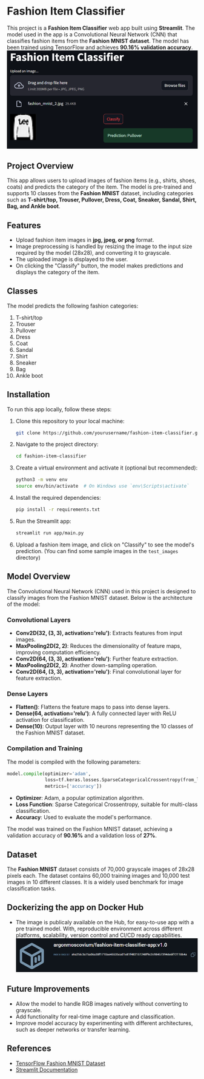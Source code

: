 # Fashion Item Classifier

This project is a **Fashion Item Classifier** web app built using **Streamlit**. The model used in the app is a Convolutional Neural Network (CNN) that classifies fashion items from the **Fashion MNIST dataset**. The model has been trained using TensorFlow and achieves **90.16% validation accuracy**.
![alt text](image-1.png)

## Project Overview

This app allows users to upload images of fashion items (e.g., shirts, shoes, coats) and predicts the category of the item. The model is pre-trained and supports 10 classes from the **Fashion MNIST** dataset, including categories such as **T-shirt/top, Trouser, Pullover, Dress, Coat, Sneaker, Sandal, Shirt, Bag, and Ankle boot**.

## Features

- Upload fashion item images in **jpg, jpeg, or png** format.
- Image preprocessing is handled by resizing the image to the input size required by the model (28x28), and converting it to grayscale.
- The uploaded image is displayed to the user.
- On clicking the "Classify" button, the model makes predictions and displays the category of the item.

## Classes

The model predicts the following fashion categories:

1. T-shirt/top
2. Trouser
3. Pullover
4. Dress
5. Coat
6. Sandal
7. Shirt
8. Sneaker
9. Bag
10. Ankle boot

## Installation

To run this app locally, follow these steps:

1. Clone this repository to your local machine:
   ```bash
   git clone https://github.com/yourusername/fashion-item-classifier.git
   ```

2. Navigate to the project directory:
   ```bash
   cd fashion-item-classifier
   ```

3. Create a virtual environment and activate it (optional but recommended):
   ```bash
   python3 -m venv env
   source env/bin/activate  # On Windows use `env\Scripts\activate`
   ```

4. Install the required dependencies:
   ```bash
   pip install -r requirements.txt
   ```

5. Run the Streamlit app:
   ```bash
   streamlit run app/main.py
   ```

6. Upload a fashion item image, and click on "Classify" to see the model's prediction. (You can find some sample images in the `test_images` directory)

## Model Overview

The Convolutional Neural Network (CNN) used in this project is designed to classify images from the Fashion MNIST dataset. Below is the architecture of the model:

### Convolutional Layers
- **Conv2D(32, (3, 3), activation='relu')**: Extracts features from input images.
- **MaxPooling2D(2, 2)**: Reduces the dimensionality of feature maps, improving computation efficiency.
- **Conv2D(64, (3, 3), activation='relu')**: Further feature extraction.
- **MaxPooling2D(2, 2)**: Another down-sampling operation.
- **Conv2D(64, (3, 3), activation='relu')**: Final convolutional layer for feature extraction.

### Dense Layers
- **Flatten()**: Flattens the feature maps to pass into dense layers.
- **Dense(64, activation='relu')**: A fully connected layer with ReLU activation for classification.
- **Dense(10)**: Output layer with 10 neurons representing the 10 classes of the Fashion MNIST dataset.

### Compilation and Training
The model is compiled with the following parameters:
```python
model.compile(optimizer='adam',
              loss=tf.keras.losses.SparseCategoricalCrossentropy(from_logits=True),
              metrics=['accuracy'])
```

- **Optimizer**: Adam, a popular optimization algorithm.
- **Loss Function**: Sparse Categorical Crossentropy, suitable for multi-class classification.
- **Accuracy**: Used to evaluate the model's performance.

The model was trained on the Fashion MNIST dataset, achieving a validation accuracy of **90.16%** and a validation loss of **27%**.

## Dataset

The **Fashion MNIST** dataset consists of 70,000 grayscale images of 28x28 pixels each. The dataset contains 60,000 training images and 10,000 test images in 10 different classes. It is a widely used benchmark for image classification tasks.

## Dockerizing the app on Docker Hub

- The image is publicaly available on the Hub, for easy-to-use app with a pre trained model. With, reproducible environment across different platforms, scalability, version control and CI/CD ready capabilities.
![alt text](image.png)

## Future Improvements

- Allow the model to handle RGB images natively without converting to grayscale.
- Add functionality for real-time image capture and classification.
- Improve model accuracy by experimenting with different architectures, such as deeper networks or transfer learning.
  
## References

- [TensorFlow Fashion MNIST Dataset](https://www.tensorflow.org/datasets/catalog/fashion_mnist)
- [Streamlit Documentation](https://docs.streamlit.io/)



